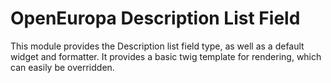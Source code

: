 # OpenEuropa Description List Field

This module provides the Description list field type, as well as a default widget and formatter.
It provides a basic twig template for rendering, which can easily be overridden.
